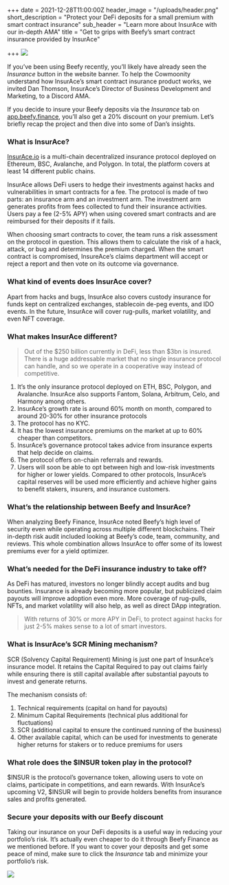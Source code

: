 +++
date = 2021-12-28T11:00:00Z
header_image = "/uploads/header.png"
short_description = "Protect your DeFi deposits for a small premium with smart contract insurance"
sub_header = "Learn more about InsurAce with our in-depth AMA"
title = "Get to grips with Beefy’s smart contract insurance provided by InsurAce"

+++
![](/uploads/header.png)

If you’ve been using Beefy recently, you’ll likely have already seen the _Insurance_ button in the website banner. To help the Cowmoonity understand how InsurAce’s smart contract insurance product works, we invited Dan Thomson, InsurAce’s Director of Business Development and Marketing, to a Discord AMA.

If you decide to insure your Beefy deposits via the _Insurance_ tab on [app.beefy.finance](app.beefy.finance), you’ll also get a 20% discount on your premium. Let’s briefly recap the project and then dive into some of Dan’s insights.

### What is InsurAce?

[InsurAce.io](InsurAce.io) is a multi-chain decentralized insurance protocol deployed on Ethereum, BSC, Avalanche, and Polygon. In total, the platform covers at least 14 different public chains.

InsurAce allows DeFi users to hedge their investments against hacks and vulnerabilities in smart contracts for a fee. The protocol is made of two parts: an insurance arm and an investment arm. The investment arm generates profits from fees collected to fund their insurance activities. Users pay a fee (2-5% APY) when using covered smart contracts and are reimbursed for their deposits if it fails.

When choosing smart contracts to cover, the team runs a risk assessment on the protocol in question. This allows them to calculate the risk of a hack, attack, or bug and determines the premium charged. When the smart contract is compromised, InsureAce’s claims department will accept or reject a report and then vote on its outcome via governance.

### What kind of events does InsurAce cover?

Apart from hacks and bugs, InsurAce also covers custody insurance for funds kept on centralized exchanges, stablecoin de-peg events, and IDO events. In the future, InsurAce will cover rug-pulls, market volatility, and even NFT coverage.

### What makes InsurAce different?

> Out of the $250 billion currently in DeFi, less than $3bn is insured. There is a huge addressable market that no single insurance protocol can handle, and so we operate in a cooperative way instead of competitive.

1. It’s the only insurance protocol deployed on ETH, BSC, Polygon, and Avalanche. InsurAce also supports Fantom, Solana, Arbitrum, Celo, and Harmony among others.
2. InsurAce’s growth rate is around 60% month on month, compared to around 20-30% for other insurance protocols
3. The protocol has no KYC.
4. It has the lowest insurance premiums on the market at up to 60% cheaper than competitors.
5. InsurAce’s governance protocol takes advice from insurance experts that help decide on claims.
6. The protocol offers on-chain referrals and rewards.
7. Users will soon be able to opt between high and low-risk investments for higher or lower yields. Compared to other protocols, InsurAce’s capital reserves will be used more efficiently and achieve higher gains to benefit stakers, insurers, and insurance customers.

### What’s the relationship between Beefy and InsurAce?

When analyzing Beefy Finance, InsurAce noted Beefy’s high level of security even while operating across multiple different blockchains. Their in-depth risk audit included looking at Beefy’s code, team, community, and reviews. This whole combination allows InsurAce to offer some of its lowest premiums ever for a yield optimizer.

### What’s needed for the DeFi insurance industry to take off?

As DeFi has matured, investors no longer blindly accept audits and bug bounties. Insurance is already becoming more popular, but publicized claim payouts will improve adoption even more. More coverage of rug-pulls, NFTs, and market volatility will also help, as well as direct DApp integration.

> With returns of 30% or more APY in DeFi, to protect against hacks for just 2-5% makes sense to a lot of smart investors.

### What is InsurAce’s SCR Mining mechanism?

SCR (Solvency Capital Requirement) Mining is just one part of InsurAce’s insurance model. It retains the Capital Required to pay out claims fairly while ensuring there is still capital available after substantial payouts to invest and generate returns.

The mechanism consists of:

1. Technical requirements (capital on hand for payouts)
2. Minimum Capital Requirements (technical plus additional for fluctuations)
3. SCR (additional capital to ensure the continued running of the business)
4. Other available capital, which can be used for investments to generate higher returns for stakers or to reduce premiums for users

### What role does the $INSUR token play in the protocol?

$INSUR is the protocol’s governance token, allowing users to vote on claims, participate in competitions, and earn rewards. With InsurAce’s upcoming V2, $INSUR will begin to provide holders benefits from insurance sales and profits generated.

### Secure your deposits with our Beefy discount

Taking our insurance on your DeFi deposits is a useful way in reducing your portfolio’s risk. It’s actually even cheaper to do it through Beefy Finance as we mentioned before. If you want to cover your deposits and get some peace of mind, make sure to click the _Insurance_ tab and minimize your portfolio’s risk.

![](/uploads/screenshot-2021-12-28-201213.png)